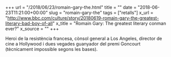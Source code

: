 +++
url = "/2018/06/23/romain-gary-the.html"
title = ""
date = "2018-06-23T11:21:00+00:00"
slug = "romain-gary-the"
tags = ["retalls"]
x_url = "http://www.bbc.com/culture/story/20180619-romain-gary-the-greatest-literary-bad-boy-of-all"
x_title = "Romain Gary: The greatest literary conman ever?"
x_source = ""
+++


Heroi de la resistència francesa, cònsol general a Los Angeles, director de cine a Hollywood i dues vegades guanyador del premi Goncourt (tècnicament impossible segons les bases).


